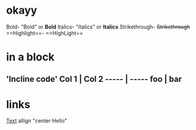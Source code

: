 # okayy
Bold- "Bold" or __Bold__
Italics- "Italics" or __Italics__
Strikethrough- ~~Strikethrough~~
==Highlight==- ==HighLight==
# in a block
'Incline code'
Col 1 | Col 2
----- | -----
foo   | bar
-------------
# links
[Text](https://www.linkedin.com/in/t-krishna-swaroop-2b4a66270/)
allign "center Hello"
